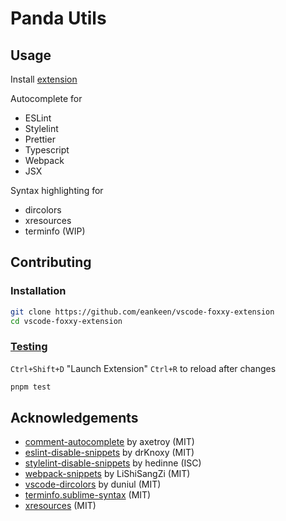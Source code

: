 # Panda Utils

## Usage

Install [extension](https://marketplace.visualstudio.com/items?itemName=EdwinKofler.vscode-panda-utils)

Autocomplete for

- ESLint
- Stylelint
- Prettier
- Typescript
- Webpack
- JSX

Syntax highlighting for

- dircolors
- xresources
- terminfo (WIP)

## Contributing

### Installation

```sh
git clone https://github.com/eankeen/vscode-foxxy-extension
cd vscode-foxxy-extension
```

### [Testing](https://code.visualstudio.com/api/working-with-extensions/testing-extension)

`Ctrl+Shift+D` "Launch Extension"
`Ctrl+R` to reload after changes

```sh
pnpm test
```

## Acknowledgements

- [comment-autocomplete](https://github.com/axetroy/vscode-comment-autocomplete) by axetroy (MIT)
- [eslint-disable-snippets](https://github.com/drKnoxy/eslint-disable-snippets) by drKnoxy (MIT)
- [stylelint-disable-snippets](https://github.com/hedinne/stylelint-disable-snippets) by hedinne (ISC)
- [webpack-snippets](https://github.com/LiShiSangZi/webpack-snippets) by LiShiSangZi (MIT)
- [vscode-dircolors](https://github.com/duniul/vscode-dircolors) by duniul (MIT)
- [terminfo.sublime-syntax](https://github.com/zgracem/terminfo.sublime-syntax) (MIT)
- [xresources](https://github.com/antcap96/xresources) (MIT)
